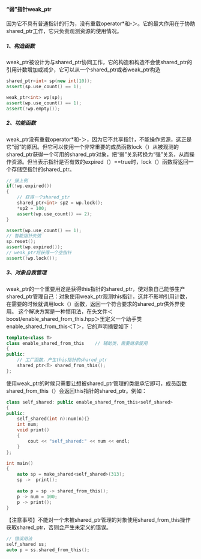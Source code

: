 #### “弱”指针weak_ptr

​	因为它不具有普通指针的行为，没有重载operator*和-＞。它的最大作用在于协助shared_ptr工作，它只负责观测资源的使用情况。

##### 1、构造函数

​	weak_ptr被设计为与shared_ptr协同工作，它的构造和构造不会使shared_ptr的引用计数增加或减少，它可以从一个shared_ptr或者weak_ptr构造

```c++
shared_ptr<int> sp(new int(10));
assert(sp.use_count() == 1);

weak_ptr<int> wp(sp);
assert(wp.use_count() == 1);
assert(!wp.empty());
```

##### 2、功能函数

​	weak_ptr没有重载operator*和-＞，因为它不共享指针，不能操作资源，这正是它“弱”的原因。但它可以使用一个非常重要的成员函数lock（）从被观测的shared_ptr获得一个可用的shared_ptr对象，把“弱”关系转换为“强”关系，从而操作资源。但当表示指针是否有效的expired（）==true时，lock（）函数将返回一个存储空指针的shared_ptr。

```c++
// 接上例
if(!wp.expired())
{
    // 获得一个shared_ptr
    shared_ptr<int> sp2 = wp.lock();
    *sp2 = 100;
    assert(wp.use_count() == 2);
}

assert(wp.use_count() == 1);
// 智能指针失效
sp.reset();
assert(wp.expired());
// weak_ptr将获得一个空指针
assert(!wp.lock());
```

##### 3、对象自我管理  
​	weak_ptr的一个重要用途是获得this指针的shared_ptr，使对象自己能够生产shared_ptr管理自己：对象使用weak_ptr观测this指针，这并不影响引用计数，在需要的时候就调用lock（）函数，返回一个符合要求的shared_ptr供外界使用。
	这个解决方案是一种惯用法，在头文件＜boost/enable_shared_from_this.hpp＞里定义一个助手类enable_shared_from_this＜T＞，它的声明摘要如下：

```c++
template<class T>
class enable_shared_from_this    // 辅助类，需要继承使用
{
public:
    // 工厂函数，产生this指针的shared_ptr
    shared_ptr<T> shared_from_this();
};
```

​	使用weak_ptr的时候只需要让想被shared_ptr管理的类继承它即可，成员函数shared_from_this（）会返回this指针的shared_ptr。例如：

```c++
class self_shared: public enable_shared_from_this<self_shared>
{
public:
    self_shared(int n):num(n){}
    int num;
    void print()
    {
        cout << "self_shared:" << num << endl;
    }
};

int main()
{
    auto sp = make_shared<self_shared>(313);
    sp ->  print();
    
    auto p = sp -> shared_from_this();
    p -> num = 100;
    p -> print();
}
```

​	【注意事项】不能对一个未被shared_ptr管理的对象使用shared_from_this操作获取shared_ptr，否则会产生未定义的错误。

```c++
// 错误用法
self_shared ss;
auto p = ss.shared_from_this();
```

